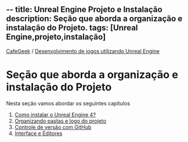 --
title: Unreal Engine Projeto e Instalação
description: Seção que aborda a organização e instalação do Projeto.
tags: [Unreal Engine,projeto,instalação]
---

[CafeGeek](http://CafeGeek.eti.br)  / [Desenvolvimento de jogos utilizando Unreal Engine](http://cafeGeek.eti.br/unreal_engine/index.html)

# Seção que aborda a organização e instalação do Projeto
Nesta seção vamos abordar os seguintes capítulos

1. [Como instalar o Unreal Engine 4?](como_instalar_o_unreal_engine.html)
1. [Organizando pastas e logo do projeto](organizando_pastas_e_logo.html)
1. [Controle de versão com GitHub](controle_de_versao_github.html)
1. [Interface e Editores](interface.html)
